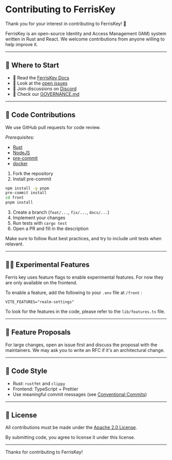 # Contributing to FerrisKey

Thank you for your interest in contributing to FerrisKey! 🦀

FerrisKey is an open-source Identity and Access Management (IAM) system written in Rust and React. We welcome contributions from anyone willing to help improve it.

---

## 🧭 Where to Start

- 📖 Read the [FerrisKey Docs](https://ferriskey.rs/docs/welcome/introduction)
- 🐞 Look at the [open issues](https://github.com/ferriskey/ferriskey/issues)
- 💬 Join discussions on [Discord](https://discord.gg/WVV5rq8ANb)
- 📝 Check our [GOVERNANCE.md](./GOVERNANCE.md)

---

## 🧪 Code Contributions

We use GitHub pull requests for code review.

*Prerequisites:*
- [Rust](https://rustup.rs/)
- [NodeJS](https://nodejs.org/en/download)
- [pre-commit](https://pre-commit.com/)
- [docker](https://docs.docker.com/engine/install/)

1. Fork the repository
2. Install pre-commit
```bash
npm install -g pnpm
pre-commit install
cd front
pnpm install
```
3. Create a branch (`feat/...`, `fix/...`, `docs/...`)
4. Implement your changes
5. Run tests with `cargo test`
6. Open a PR and fill in the description

Make sure to follow Rust best practices, and try to include unit tests when relavant.

---

## 👩‍🔬 Experimental Features

Ferris key uses feature flags to enable experimental features. For now they are only available on the frontend.

To enable a feature, add the following to your `.env` file at `/front` : 

```env
VITE_FEATURES="realm-settings"
```

To look for the features in the code, please refer to the `lib/features.ts` file.

---

## 📝 Feature Proposals

For large changes, open an issue first and discuss the proposal with the maintainers. We may ask you to write an RFC if it's an architectural change.

---

## 🧹 Code Style

- Rust: `rustfmt` and `clippy`
- Frontend: TypeScript + Prettier
- Use meaningful commit messages (see [Conventional Commits](https://www.conventionalcommits.org/))

---

## 🧾 License

All contributions must be made under the [Apache 2.0 License](./LICENSE).

By submitting code, you agree to license it under this license.

---

Thanks for contributing to FerrisKey!
